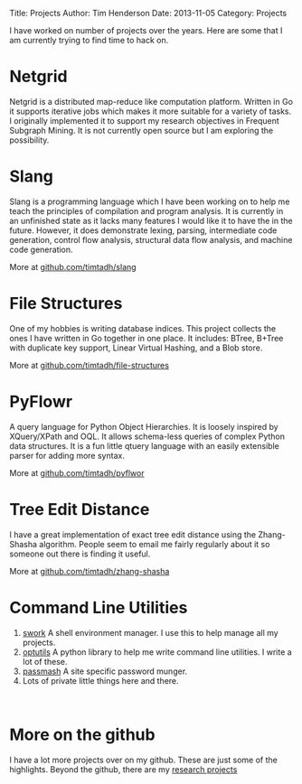 Title: Projects
Author: Tim Henderson
Date: 2013-11-05
Category: Projects


I have worked on number of projects over the years. Here are some that I am
currently trying to find time to hack on.


# Netgrid

Netgrid is a distributed map-reduce like computation platform. Written in Go it
supports iterative jobs which makes it more suitable for a variety of tasks. I
originally implemented it to support my research objectives in Frequent Subgraph
Mining. It is not currently open source but I am exploring the possibility.


# Slang

Slang is a programming language which I have been working on to help me teach
the principles of compilation and program analysis. It is currently in an
unfinished state as it lacks many features I would like it to have the in the
future. However, it does demonstrate lexing, parsing, intermediate code
generation, control flow analysis, structural data flow analysis, and machine
code generation.

More at [github.com/timtadh/slang](https://github.com/timtadh/slang)


# File Structures

One of my hobbies is writing database indices. This project collects the ones I
have written in Go together in one place. It includes: BTree, B+Tree with
duplicate key support, Linear Virtual Hashing, and a Blob store.

More at
[github.com/timtadh/file-structures](https://github.com/timtadh/file-structures)


# PyFlowr

A query language for Python Object Hierarchies. It is loosely inspired by
XQuery/XPath and OQL. It allows schema-less queries of complex Python
data structures. It is a fun little qtuery language with an easily extensible
parser for adding more syntax.

More at [github.com/timtadh/pyflwor](http://github.com/timtadh/pyflwor)


# Tree Edit Distance

I have a great implementation of exact tree edit distance using the Zhang-Shasha
algorithm. People seem to email me fairly regularly about it so someone out
there is finding it useful.

More at
[github.com/timtadh/zhang-shasha](https://github.com/timtadh/zhang-shasha)


# Command Line Utilities

1. [swork](https://github.com/timtadh/swork) A shell environment manager. I use
   this to help manage all my projects.
2. [optutils](https://github.com/timtadh/optutils) A python library to help me
   write command line utilities. I write a lot of these.
3. [passmash](https://github.com/timtadh/passmash) A site specific password
   munger.
4. Lots of private little things here and there.

<br>


# More on the github

I have a lot more projects over on my github. These are just some of the
highlights. Beyond the github, there are my
[research projects]({filename}/pages/research.md)

